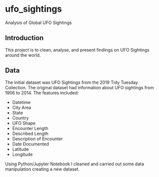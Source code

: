 # ufo_sightings
Analysis of Global UFO Sightings

## Introduction
This project is to clean, analyse, and present findings on UFO Sightings around the world.

## Data
The initial dataset was UFO Sightings from the 2019 Tidy Tuesday Collection. The original
dataset had information about UFO sightings from 1906 to 2014. The features included: 
- Datetime
- City Area
- State
- Country
- UFO Shape
- Encounter Length
- Described Length
- Description of Encounter
- Date Documented
- Latitude
- Longitude<br>

Using Python/Jupyter Notebook I cleaned and carried out some data manipulation creating 
a new dataset.

